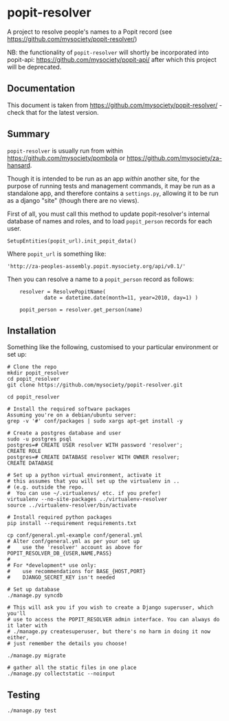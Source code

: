 popit-resolver
==============

A project to resolve people's names to a Popit record (see
<https://github.com/mysociety/popit-resolver/>)

NB: the functionality of `popit-resolver` will shortly be incorporated into
popit-api: <https://github.com/mysociety/popit-api/> after which this project
will be deprecated.

Documentation
-------------
This document is taken from <https://github.com/mysociety/popit-resolver/> -
check that for the latest version.

Summary
-------

`popit-resolver` is usually run from within <https://github.com/mysociety/pombola>
or <https://github.com/mysociety/za-hansard>.  

Though it is intended to be run as an app *within* another site, for the purpose
of running tests and management commands, it may be run as a standalone app,
and therefore contains a `settings.py`, allowing it to be run as a django
"site" (though there are no views).

First of all, you must call this method to update popit-resolver's internal database
of names and roles, and to load `popit_person` records for each user.

    SetupEntities(popit_url).init_popit_data()

Where `popit_url` is something like:

    'http://za-peoples-assembly.popit.mysociety.org/api/v0.1/'

Then you can resolve a name to a `popit_person` record as follows:

        resolver = ResolvePopitName( 
                date = datetime.date(month=11, year=2010, day=1) )

        popit_person = resolver.get_person(name)

Installation
------------

Something like the following, customised to your particular environment or set up:

    # Clone the repo
    mkdir popit_resolver
    cd popit_resolver
    git clone https://github.com/mysociety/popit-resolver.git

    cd popit_resolver

    # Install the required software packages
    Assuming you're on a debian/ubuntu server:
    grep -v '#' conf/packages | sudo xargs apt-get install -y

    # Create a postgres database and user
    sudo -u postgres psql
    postgres=# CREATE USER resolver WITH password 'resolver';
    CREATE ROLE
    postgres=# CREATE DATABASE resolver WITH OWNER resolver;
    CREATE DATABASE

    # Set up a python virtual environment, activate it
    # this assumes that you will set up the virtualenv in ..
    # (e.g. outside the repo.
    #  You can use ~/.virtualenvs/ etc. if you prefer)
    virtualenv --no-site-packages ../virtualenv-resolver
    source ../virtualenv-resolver/bin/activate

    # Install required python packages
    pip install --requirement requirements.txt

    cp conf/general.yml-example conf/general.yml
    # Alter conf/general.yml as per your set up
    #    use the 'resolver' account as above for POPIT_RESOLVER_DB_{USER,NAME,PASS}
    #
    # For *development* use only:
    #    use recommendations for BASE_{HOST,PORT}
    #    DJANGO_SECRET_KEY isn't needed

    # Set up database
    ./manage.py syncdb

    # This will ask you if you wish to create a Django superuser, which you'll
    # use to access the POPIT_RESOLVER admin interface. You can always do it later with
    # ./manage.py createsuperuser, but there's no harm in doing it now either,
    # just remember the details you choose!

    ./manage.py migrate

    # gather all the static files in one place
    ./manage.py collectstatic --noinput

Testing
-------

    ./manage.py test
